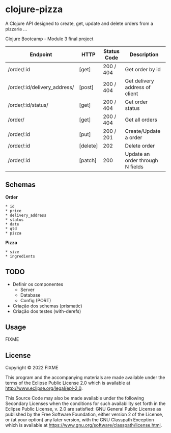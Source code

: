 # clojure-pizza

A Clojure API designed to create, get, update and delete orders from a pizzaria ... 


Clojure Bootcamp - Module 3 final project

| Endpoint                     | HTTP        | Status Code | Description                      |
| --------------------------   | ----------- |-----------  |----------------------------------| 
| /order/:id                   | [get]       | 200 / 404   | Get order by id                  |
| /order/:id/delivery_address/ | [post]      | 200 / 404   | Get delivery address of client   |
| /order/:id/status/           | [get]       | 200 / 404   | Get order status                 |
| /order/                      | [get]       | 200 / 404   | Get all orders                   |
| /order/:id                   | [put]       | 200 / 201   | Create/Update a order            |
| /order/:id                   | [delete]    | 202         | Delete order                     |            
| /order/:id                   | [patch]     | 200         | Update an order through N fields |

## Schemas

**Order**
```
* id
* price
* delivery_address  
* status
* date
* qtd
* pizza
```

**Pizza**
```
* size
* ingredients
```

## TODO 

* Definir os componentes
    * Server
    * Database
    * Config (PORT)
* Criação dos schemas (prismatic)
* Criação dos testes (with-derefs)    

    
## Usage

FIXME

## License

Copyright © 2022 FIXME

This program and the accompanying materials are made available under the
terms of the Eclipse Public License 2.0 which is available at
http://www.eclipse.org/legal/epl-2.0.

This Source Code may also be made available under the following Secondary
Licenses when the conditions for such availability set forth in the Eclipse
Public License, v. 2.0 are satisfied: GNU General Public License as published by
the Free Software Foundation, either version 2 of the License, or (at your
option) any later version, with the GNU Classpath Exception which is available
at https://www.gnu.org/software/classpath/license.html.
